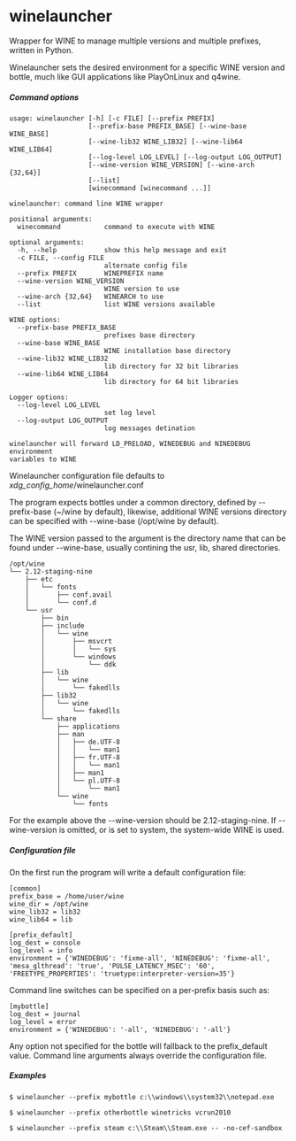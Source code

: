 winelauncher
============

Wrapper for WINE to manage multiple versions and multiple prefixes, written in Python.

Winelauncher sets the desired environment for a specific WINE version and bottle, much like GUI applications like PlayOnLinux and q4wine.

##### Command options
```shell
usage: winelauncher [-h] [-c FILE] [--prefix PREFIX]
                    [--prefix-base PREFIX_BASE] [--wine-base WINE_BASE]
                    [--wine-lib32 WINE_LIB32] [--wine-lib64 WINE_LIB64]
                    [--log-level LOG_LEVEL] [--log-output LOG_OUTPUT]
                    [--wine-version WINE_VERSION] [--wine-arch {32,64}]
                    [--list]
                    [winecommand [winecommand ...]]

winelauncher: command line WINE wrapper

positional arguments:
  winecommand           command to execute with WINE

optional arguments:
  -h, --help            show this help message and exit
  -c FILE, --config FILE
                        alternate config file
  --prefix PREFIX       WINEPREFIX name
  --wine-version WINE_VERSION
                        WINE version to use
  --wine-arch {32,64}   WINEARCH to use
  --list                list WINE versions available

WINE options:
  --prefix-base PREFIX_BASE
                        prefixes base directory
  --wine-base WINE_BASE
                        WINE installation base directory
  --wine-lib32 WINE_LIB32
                        lib directory for 32 bit libraries
  --wine-lib64 WINE_LIB64
                        lib directory for 64 bit libraries

Logger options:
  --log-level LOG_LEVEL
                        set log level
  --log-output LOG_OUTPUT
                        log messages detination

winelauncher will forward LD_PRELOAD, WINEDEBUG and NINEDEBUG environment
variables to WINE
```

Winelauncher configuration file defaults to *xdg_config_home*/winelauncher.conf

The program expects bottles under a common directory, defined by --prefix-base (~/wine by default),
likewise, additional WINE versions directory can be specified with --wine-base (/opt/wine by default).

The WINE version passed to the argument is the directory name that can be found under --wine-base,
usually contining the usr, lib, shared directories.
```
/opt/wine
└── 2.12-staging-nine
    ├── etc
    │   └── fonts
    │       ├── conf.avail
    │       └── conf.d
    └── usr
        ├── bin
        ├── include
        │   └── wine
        │       ├── msvcrt
        │       │   └── sys
        │       └── windows
        │           └── ddk
        ├── lib
        │   └── wine
        │       └── fakedlls
        ├── lib32
        │   └── wine
        │       └── fakedlls
        └── share
            ├── applications
            ├── man
            │   ├── de.UTF-8
            │   │   └── man1
            │   ├── fr.UTF-8
            │   │   └── man1
            │   ├── man1
            │   └── pl.UTF-8
            │       └── man1
            └── wine
                └── fonts
```
For the example above the --wine-version should be 2.12-staging-nine.
If --wine-version is omitted, or is set to system, the system-wide WINE is used.

##### Configuration file
On the first run the program will write a default configuration file:
```
[common]
prefix_base = /home/user/wine
wine_dir = /opt/wine
wine_lib32 = lib32
wine_lib64 = lib

[prefix_default]
log_dest = console
log_level = info
environment = {'WINEDEBUG': 'fixme-all', 'NINEDEBUG': 'fixme-all', 'mesa_glthread': 'true', 'PULSE_LATENCY_MSEC': '60', 'FREETYPE_PROPERTIES': 'truetype:interpreter-version=35'}
```
Command line switches can be specified on a per-prefix basis such as:
```
[mybottle]
log_dest = journal
log_level = error
environment = {'WINEDEBUG': '-all', 'NINEDEBUG': '-all'}
```
Any option not specified for the bottle will fallback to the prefix_default value.
Command line arguments always override the configuration file.

##### Examples
```
$ winelauncher --prefix mybottle c:\\windows\\system32\\notepad.exe

$ winelauncher --prefix otherbottle winetricks vcrun2010

$ winelauncher --prefix steam c:\\Steam\\Steam.exe -- -no-cef-sandbox
```

